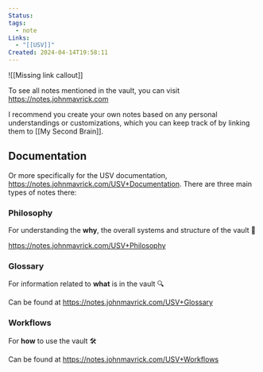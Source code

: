 ```yaml
---
Status: 
tags:
  - note
Links:
  - "[[USV]]"
Created: 2024-04-14T19:58:11
---
```

![[Missing link callout]]

To see all notes mentioned in the vault, you can visit https://notes.johnmavrick.com

I recommend you create your own notes based on any personal understandings or customizations, which you can keep track of by linking them to [[My Second Brain]].

## Documentation
Or more specifically for the USV documentation, https://notes.johnmavrick.com/USV+Documentation. There are three main types of notes there:
### Philosophy
For understanding the **why**, the overall systems and structure of the vault 🤔

https://notes.johnmavrick.com/USV+Philosophy
### Glossary
For information related to **what** is in the vault 🔍

Can be found at https://notes.johnmavrick.com/USV+Glossary
### Workflows
For **how** to use the vault 🛠️

Can be found at https://notes.johnmavrick.com/USV+Workflows